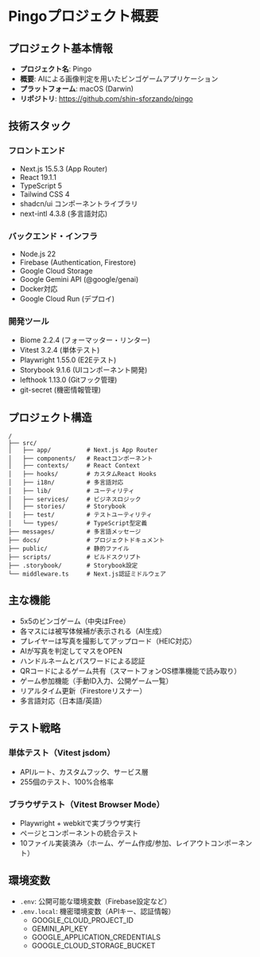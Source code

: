# Pingoプロジェクト概要

## プロジェクト基本情報

- **プロジェクト名**: Pingo
- **概要**: AIによる画像判定を用いたビンゴゲームアプリケーション
- **プラットフォーム**: macOS (Darwin)
- **リポジトリ**: <https://github.com/shin-sforzando/pingo>

## 技術スタック

### フロントエンド

- Next.js 15.5.3 (App Router)
- React 19.1.1
- TypeScript 5
- Tailwind CSS 4
- shadcn/ui コンポーネントライブラリ
- next-intl 4.3.8 (多言語対応)

### バックエンド・インフラ

- Node.js 22
- Firebase (Authentication, Firestore)
- Google Cloud Storage
- Google Gemini API (@google/genai)
- Docker対応
- Google Cloud Run (デプロイ)

### 開発ツール

- Biome 2.2.4 (フォーマッター・リンター)
- Vitest 3.2.4 (単体テスト)
- Playwright 1.55.0 (E2Eテスト)
- Storybook 9.1.6 (UIコンポーネント開発)
- lefthook 1.13.0 (Gitフック管理)
- git-secret (機密情報管理)

## プロジェクト構造

```plain
/
├── src/
│   ├── app/          # Next.js App Router
│   ├── components/   # Reactコンポーネント
│   ├── contexts/     # React Context
│   ├── hooks/        # カスタムReact Hooks
│   ├── i18n/         # 多言語対応
│   ├── lib/          # ユーティリティ
│   ├── services/     # ビジネスロジック
│   ├── stories/      # Storybook
│   ├── test/         # テストユーティリティ
│   └── types/        # TypeScript型定義
├── messages/         # 多言語メッセージ
├── docs/             # プロジェクトドキュメント
├── public/           # 静的ファイル
├── scripts/          # ビルドスクリプト
├── .storybook/       # Storybook設定
└── middleware.ts     # Next.js認証ミドルウェア
```

## 主な機能

- 5x5のビンゴゲーム（中央はFree）
- 各マスには被写体候補が表示される（AI生成）
- プレイヤーは写真を撮影してアップロード（HEIC対応）
- AIが写真を判定してマスをOPEN
- ハンドルネームとパスワードによる認証
- QRコードによるゲーム共有（スマートフォンOS標準機能で読み取り）
- ゲーム参加機能（手動ID入力、公開ゲーム一覧）
- リアルタイム更新（Firestoreリスナー）
- 多言語対応（日本語/英語）

## テスト戦略

### 単体テスト（Vitest jsdom）
- APIルート、カスタムフック、サービス層
- 255個のテスト、100%合格率

### ブラウザテスト（Vitest Browser Mode）
- Playwright + webkitで実ブラウザ実行
- ページとコンポーネントの統合テスト
- 10ファイル実装済み（ホーム、ゲーム作成/参加、レイアウトコンポーネント）

## 環境変数

- `.env`: 公開可能な環境変数（Firebase設定など）
- `.env.local`: 機密環境変数（APIキー、認証情報）
  - GOOGLE_CLOUD_PROJECT_ID
  - GEMINI_API_KEY
  - GOOGLE_APPLICATION_CREDENTIALS
  - GOOGLE_CLOUD_STORAGE_BUCKET
